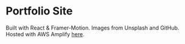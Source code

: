 # Portfolio Site

Built with React & Framer-Motion. Images from Unsplash and GitHub. 
Hosted with AWS Amplify [here](https://www.sarasalazar.me/). 
